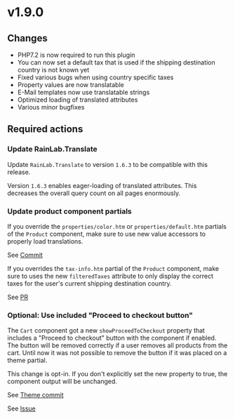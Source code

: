 # v1.9.0

## Changes

* PHP7.2 is now required to run this plugin
* You can now set a default tax that is used if the shipping destination country is not known yet
* Fixed various bugs when using country specific taxes
* Property values are now translatable
* E-Mail templates now use translatable strings
* Optimized loading of translated attributes
* Various minor bugfixes

## Required actions

### Update RainLab.Translate 

Update `RainLab.Translate` to version `1.6.3` to be compatible
with this release. 

Version `1.6.3` enables eager-loading of translated attributes.
This decreases the overall query count on all pages enormously. 

### Update product component partials

If you override the `properties/color.htm` or `properties/default.htm`
partials of the `Product` component, make sure to use 
new value accessors to properly load translations.

See [Commit](https://github.com/OFFLINE-GmbH/oc-mall-plugin/commit/4ba95c8808dda658e255d2688efaeae69f5ec8e9)

If you overrides the `tax-info.htm` partial of the `Product` component,
make sure to uses the new `filteredTaxes` attribute to only display the
correct taxes for the user's current shipping destination country.

See [PR](https://github.com/OFFLINE-GmbH/oc-mall-plugin/pull/416/files#diff-52fecf5054aab175b91d3f4985e037cd)

### Optional: Use included "Proceed to checkout button"

The `Cart` component got a new `showProceedToCheckout` property that includes
a "Proceed to checkout" button with the component if enabled. The button will be
removed correctly if a user removes all products from the cart. Until now
it was not possible to remove the button if it was placed on a theme partial.

This change is opt-in. If you don't explicitly set the new property to true,
the component output will be unchanged.

See [Theme commit](https://github.com/OFFLINE-GmbH/oc-mall-theme/commit/b451cfdc922db907921dfd175f70fcf22c4637f5)

See [Issue](https://github.com/OFFLINE-GmbH/oc-mall-plugin/issues/395)